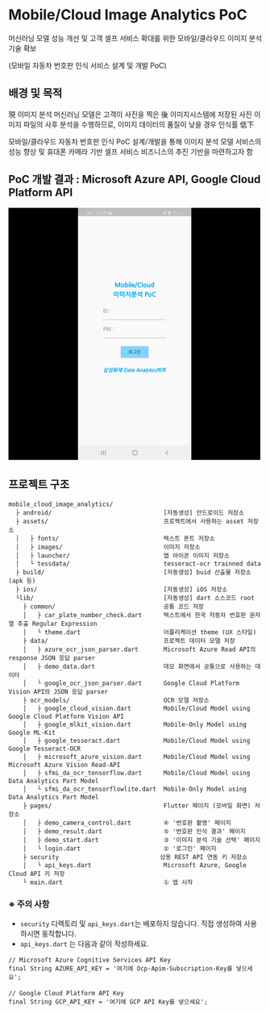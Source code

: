# Mobile/Cloud Image Analytics PoC
머신러닝 모델 성능 개선 및 고객 셀프 서비스 확대를 위한 모바일/클라우드 이미지 분석 기술 확보

(모바일 자동차 번호판 인식 서비스 설계 및 개발 PoC)

## 배경 및 목적

現 이미지 분석 머신러닝 모델은 고객이 사진을 찍은 後 이미지시스템에 저장된 사진 이미지 파일의
사후 분석을 수행하므로, 이미지 데이터의 품질이 낮을 경우 인식률 低下

모바일/클라우드 자동차 번호판 인식 PoC 설계/개발을 통해 이미지 분석 모델 서비스의 성능 향상 및 휴대폰 카메라 기반 셀프 서비스 비즈니스의 추진 기반을 마련하고자 함


## PoC 개발 결과 : Microsoft Azure API, Google Cloud Platform API

![Demo](./assets/images/MobileCloudImageAnalyticsPoC_DEMO_Azure_GCP.gif)

## 프로젝트 구조

~~~
mobile_cloud_image_analytics/
  ├ android/                               [자동생성] 안드로이드 저장소
  ├ assets/                                프로젝트에서 사용하는 asset 저장소
  │   ├ fonts/                             텍스트 폰트 저장소
  │   ├ images/                            이미지 저장소
  │   ├ launcher/                          앱 아이콘 이미지 저장소
  │   └ tessdata/                          tesseract-ocr trainned data
  ├ build/                                 [자동생성] buid 산출물 저장소 (apk 등)
  ├ ios/                                   [자동생성] iOS 저장소
  └lib/                                    [자동생성] dart 소스코드 root
    ├ common/                              공통 코드 저장
    │   ├ car_plate_number_check.dart      텍스트에서 한국 자동차 번호판 문자열 추출 Regular Expression
    │   └ theme.dart                       어플리케이션 theme (UX 스타일)
    ├ data/                                프로젝트 데이터 모델 저장
    │   ├ azure_ocr_json_parser.dart       Microsoft Azure Read API의 response JSON 응답 parser
    │   ├ demo_data.dart                   데모 화면에서 공통으로 사용하는 데이터
    │   └ google_ocr_json_parser.dart      Google Cloud Platform Vision API의 JSON 응답 parser
    ├ ocr_models/                          OCR 모델 저장소
    │   ├ google_cloud_vision.dart         Mobile/Cloud Model using Google Cloud Platform Vision API
    │   ├ google_mlkit_vision.dart         Mobile-Only Model using Google ML-Kit
    │   ├ google_tesseract.dart            Mobile/Cloud Model using Google Tesseract-OCR
    │   ├ microsoft_azure_vision.dart      Mobile/Cloud Model using Microsoft Azure Vision Read-API
    │   ├ sfmi_da_ocr_tensorflow.dart      Mobile/Cloud Model using Data Analytics Part Model
    │   └ sfmi_da_ocr_tensorflowlite.dart  Mobile-Only Model using Data Analytics Part Model
    ├ pages/                               Flutter 페이지 (모바일 화면) 저장소
    │   ├ demo_camera_control.dart         ④ '번호판 촬영' 페이지
    │   ├ demo_result.dart                 ⑤ '번호판 인식 결과' 페이지
    │   ├ demo_start.dart                  ③ '이미지 분석 기술 선택' 페이지
    │   └ login.dart                       ② '로그인' 페이지
    ├ security                            상용 REST API 연동 키 저장소
    │   └ api_keys.dart                    Microsoft Azure, Google Cloud API 키 저장
    └ main.dart                            ① 앱 시작
~~~

### ※ 주의 사항
 - `security` 디렉토리 및 `api_keys.dart`는 배포하지 않습니다. 직접 생성하여 사용하시면 동작합니다.
 - `api_keys.dart` 는 다음과 같이 작성하세요.</font>

~~~
// Microsoft Azure Cognitive Services API Key
final String AZURE_API_KEY = '여기에 Ocp-Apim-Subscription-Key를 넣으세요';

// Google Cloud Platform API Key
final String GCP_API_KEY = '여기에 GCP API Key를 넣으세요';
~~~


